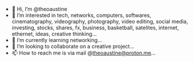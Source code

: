 - 👋 Hi, I’m @theoaustine
- 👀 I’m interested in tech, networks, computers, softwares, cinematography, videography, photography, video editing, social media, investing, stocks, shares, fx, business, basketball, satelites, internet, ethernet, ideas, creative thinking...
- 🌱 I’m currently learning networking...
- 💞️ I’m looking to collaborate on a creative project...
- 📫 How to reach me is via mail @theoaustine@proton.me...

<!---
theoaustineglobal/theoaustineglobal is a ✨ special ✨ repository because its `README.md` (this file) appears on your GitHub profile.
You can click the Preview link to take a look at your changes.
--->
